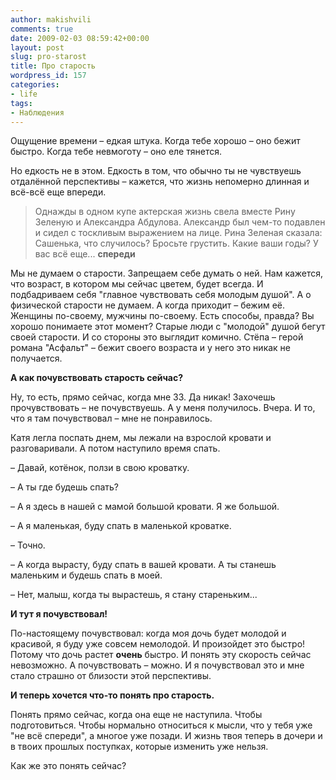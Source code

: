 ```yaml
---
author: makishvili
comments: true
date: 2009-02-03 08:59:42+00:00
layout: post
slug: pro-starost
title: Про старость
wordpress_id: 157
categories:
- life
tags:
- Наблюдения
---
```


Ощущение времени – едкая штука.
Когда тебе хорошо – оно бежит быстро. Когда тебе невмоготу – оно еле тянется.

Но едкость не в этом. Едкость в том, что обычно ты не чувствуешь отдалённой перспективы – кажется, что жизнь непомерно длинная и всё-всё еще впереди.


> Однажды в одном купе актерская жизнь свела вместе Рину Зеленую и Александра Абдулова. Александр был чем-то подавлен и сидел с тоскливым выражением на лице. Рина Зеленая сказала: Сашенька, что случилось? Бросьте грустить. Какие ваши годы? У вас всё еще... **спереди**


<!-- more -->Мы не думаем о старости. Запрещаем себе думать о ней. Нам кажется, что возраст, в котором мы сейчас цветем, будет всегда. И подбадриваем себя "главное чувствовать себя молодым душой". А о физической старости не думаем. А когда приходит – бежим её. Женщины по-своему, мужчины по-своему. Есть способы, правда? Вы хорошо понимаете этот момент? Старые люди с  "молодой" душой бегут своей старости. И со стороны это выглядит комично. Стёпа – герой романа "Асфальт" – бежит своего возраста и у него это никак не получается.

**А как почувствовать старость сейчас?**

Ну, то есть, прямо сейчас, когда мне 33. Да никак! Захочешь прочувствовать – не почувствуешь.
А у меня получилось. Вчера. И то, что я там почувствовал – мне не понравилось.

Катя легла поспать днем, мы лежали на взрослой кровати и разговаривали.  А потом наступило время спать.

– Давай, котёнок, ползи в свою кроватку.

– А ты где будешь спать?

– А я здесь в нашей с мамой большой кровати. Я же большой.

– А я маленькая, буду спать в маленькой кроватке.

– Точно.

– А когда вырасту, буду спать в вашей кровати. А ты станешь маленьким и будешь спать в моей.

– Нет, малыш, когда ты вырастешь, я стану стареньким...

**И тут я почувствовал!**

По-настоящему почувствовал: когда моя дочь будет молодой и красивой, я буду уже совсем немолодой. И произойдет это быстро! Потому что дочь растет **очень** быстро. И понять эту скорость сейчас невозможно. А почувствовать – можно. И я почувствовал это и мне стало страшно от близости этой перспективы.

**И теперь хочется что-то понять про старость.**

Понять прямо сейчас, когда она еще не наступила.  Чтобы подготовиться. Чтобы нормально относиться к мысли, что у тебя уже "не всё спереди", а многое уже позади. И жизнь твоя теперь в дочери и в твоих прошлых поступках, которые изменить уже нельзя.

Как же это понять сейчас?
